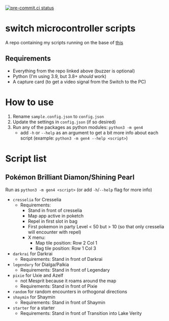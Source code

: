 [![pre-commit.ci status](https://results.pre-commit.ci/badge/github/niyrme/switch-microcontroller-scripts/main.svg)](https://results.pre-commit.ci/latest/github/niyrme/switch-microcontroller-scripts/main)

# switch microcontroller scripts

A repo containing my scripts running on the base of [this](https://github.com/asottile/switch-microcontroller)

## Requirements
- Everything from the repo linked above (buzzer is optional)
- Python (I'm using 3.9, but 3.8+ _should_ work)
- A capture card (to get a video signal from the Switch to the PC)


# How to use
1. Rename `sample.config.json` to `config.json`
2. Update the settings in `config.json` (if so desired)
3. Run any of the packages as python modules: `python3 -m gen4`
	- add `-h` or `--help` as an argument to get a bit more info about each script (example: `python3 -m gen4 --help <script>`)


# Script list

## Pokémon Brilliant Diamon/Shining Pearl
Run as `python3 -m gen4 <script>` (or add `-h`/`--help` flag for more info)
- `cresselia` for Cresselia
	- Requirements:
		- Stand in front of cresselia
		- Map app active in poketch
		- Repel in first slot in bag
		- First pokemon in party Level < 50 but > 10 (so that only cresselia will encounter with repel)
		- X menu:
			- Map tile position: Row 2 Col 1
			- Bag tile position: Row 1 Col 3
- `darkrai` for Darkrai
	- Requirements: Stand in front of Darkrai
- `legendary` for Dialga/Palkia
	- Requirements: Stand in front of Legendary
- `pixie` for Uxie and Azelf
	- not Mesprit because it roams around the map
	- Requirements: Stand in front of Pixie
- `random` for random encounters in orthogonal directions
- `shaymin` for Shaymin
	- Requirements: Stand in front of Shaymin
- `starter` for a starter
	- Requirements: Stand in front of Transition into Lake Verity
